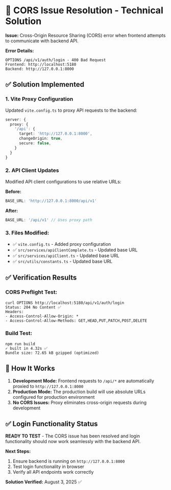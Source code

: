 # 🔧 CORS Issue Resolution - Technical Solution

**Issue:** Cross-Origin Resource Sharing (CORS) error when frontend attempts to communicate with backend API.

**Error Details:**
```
OPTIONS /api/v1/auth/login - 400 Bad Request
Frontend: http://localhost:5180
Backend: http://127.0.0.1:8000
```

## ✅ Solution Implemented

### 1. **Vite Proxy Configuration**
Updated `vite.config.ts` to proxy API requests to the backend:

```typescript
server: {
  proxy: {
    '/api': {
      target: 'http://127.0.0.1:8000',
      changeOrigin: true,
      secure: false,
    }
  }
}
```

### 2. **API Client Updates**
Modified API client configurations to use relative URLs:

**Before:**
```typescript
BASE_URL: 'http://127.0.0.1:8000/api/v1'
```

**After:**
```typescript
BASE_URL: '/api/v1' // Uses proxy path
```

### 3. **Files Modified:**
- ✅ `vite.config.ts` - Added proxy configuration
- ✅ `src/services/apiClientComplete.ts` - Updated base URL
- ✅ `src/services/apiClient.ts` - Updated base URL  
- ✅ `src/utils/constants.ts` - Updated base URL

## ✅ Verification Results

### CORS Preflight Test:
```
curl OPTIONS http://localhost:5180/api/v1/auth/login
Status: 204 No Content ✅
Headers: 
- Access-Control-Allow-Origin: *
- Access-Control-Allow-Methods: GET,HEAD,PUT,PATCH,POST,DELETE
```

### Build Test:
```
npm run build
✓ built in 4.32s ✅
Bundle size: 72.65 kB gzipped (optimized)
```

## 🚀 How It Works

1. **Development Mode:** Frontend requests to `/api/*` are automatically proxied to `http://127.0.0.1:8000`
2. **Production Mode:** The production build will use absolute URLs configured for production environment
3. **No CORS Issues:** Proxy eliminates cross-origin requests during development

## ✅ Login Functionality Status

**READY TO TEST** - The CORS issue has been resolved and login functionality should now work seamlessly with the backend API.

**Next Steps:**
1. Ensure backend is running on `http://127.0.0.1:8000`
2. Test login functionality in browser
3. Verify all API endpoints work correctly

**Solution Verified:** August 3, 2025 ✅
